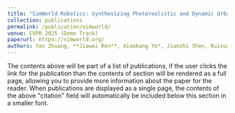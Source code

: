 ```yaml
---
title: "SimWorld-Robotics: Synthesizing Photorealistic and Dynamic Urban Environments for Multimodal Robot Navigation and Collaboration"
collection: publications
permalink: /publication/simworld/
venue: CVPR 2025 (Demo Track)
paperurl: https://simworld.org/
authors: Yan Zhuang, **Jiawei Ren**, Xiaokang Ye*, Jianzhi Shen, Ruixuan Zhang, Tianai Yue, Muhammad Faayez, Xuhong He, Ziqiao Ma, Lianhui Qin†, Zhiting Hu†, Tianmin Shu†
---
```

The contents above will be part of a list of publications, if the user clicks the link for the publication than the contents of section will be rendered as a full page, allowing you to provide more information about the paper for the reader. When publications are displayed as a single page, the contents of the above "citation" field will automatically be included below this section in a smaller font.

